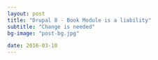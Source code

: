 ```yaml
---
layout: post
title: "Drupal 8 - Book Module is a liability"
subtitle: "Change is needed"
bg-image: "post-bg.jpg"

date: 2016-03-10
---
```



